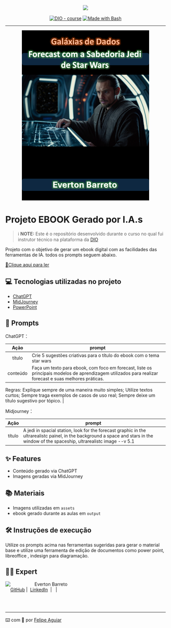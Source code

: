 <p align="center">
    <img width="100" src=".github/assets/banner.png">
</p>


<p align="center">
<a href="https://dio.me/"><img src="https://img.shields.io/badge/DIO-Course-28DA77?logo=youtube" alt="DIO - course"></a>
<a href="https://www.gnu.org/software/bash/" title="Go to Bash homepage"><img src="https://img.shields.io/badge/Prompt-Project-blue?logo=gnu-bash&amp;logoColor=white" alt="Made with Bash"></a></p>

-------


<p align="center">
<img 
    src="./assets/cover.png"
    width="400"  
/>
</p>

# Projeto EBOOK Gerado por I.A.s


 > ℹ️ **NOTE:** Este é o repositório desenvolvido durante o curso no qual fui instrutor técnico na plataforma da [DIO](https://dio.me)

Projeto com o objetivo de gerar um ebook digital com as facilidades das ferramentas de IA. todos os prompts
seguem abaixo.

<a href="https://github.com/jevertonbs/prompts-recipe-to-create-a-ebook/blob/502325a056463f38200a5e612f4a21aa77639027/output/ebook%20forecast.pdf" title="View PDF now"> 📕Clique aqui para ler</a>

## 💻 Tecnologias utilizadas no projeto

- [ChatGPT](https://chat.openai.com/) 
- [MidJourney](https://www.midjourney.com/app/)
- [PowerPoint](https://www.microsoft.com/en/microsoft-365/powerpoint)

## 🧠 Prompts


ChatGPT：

|   Ação   | prompt                                                                                                                                                                                                                                                                         |
| :------: | ------------------------------------------------------------------------------------------------------------------------------------------------------------------------------------------------------------------------------------------------------------------------------ |
|  título  | Crie 5 sugestões criativas para o título do ebook com o tema star wars|
| conteúdo | Faça um texto para ebook, com foco em forecast, liste os principais modelos de aprendizagem utilizados para realizar forecast e suas melhores práticas.
Regras:
Explique sempre de uma maneira muito simples;
Utilize textos curtos;
Sempre traga exemplos de casos de uso real;
Sempre deixe um título sugestivo por tópico. |


Midjourney：

|  Ação  | prompt                                                                                 |
| :----: | -------------------------------------------------------------------------------------- |
| título | A jedi in spacial station, look for the forecast graphic in the ultrarealistc painel, in the background a space and stars in the window of the spaceship, ultrarealistc image --v 5.1 |

## ✨ Features

- Conteúdo gerado via ChatGPT
- Imagens geradas via MidJourney

## 📚 Materiais

- Imagens utilizadas em `assets`
- ebook gerado durante as aulas em `output`

## 🛠️ Instruções de execução

Utilize os prompts acima nas ferramentas sugeridas para gerar o material base e utilize uma ferramenta de edição de documentos como power point, libreoffice , indesign para diagramação.

## 👨‍💻 Expert

<p>
    <img 
      align=left 
      margin=10 
      width=80 
      src="https://avatars.githubusercontent.com/u/56610276?v=4"
    />
    <p>&nbsp&nbsp&nbspEverton Barreto<br>
    &nbsp&nbsp&nbsp
    <a href="https://github.com/jevertonbs">
    GitHub</a>&nbsp;|&nbsp;
    <a href="www.linkedin.com/in/
everton-barreto">LinkedIn</a>
&nbsp;|&nbsp;
&nbsp;|&nbsp;</p>
</p>
<br/><br/>
<p>

---

⌨️ com 💜 por [Felipe Aguiar](https://github.com/felipeAguiarCode)
